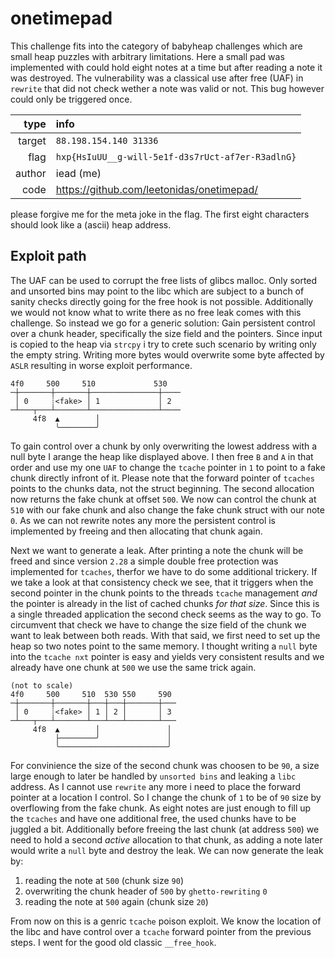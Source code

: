 # onetimepad

This challenge fits into the category of babyheap challenges which are small heap puzzles with arbitrary limitations. Here a small pad was implemented with could hold eight notes at a time but after reading a note it was destroyed. The vulnerability was a classical use after free (UAF) in `rewrite` that did not check wether a note was valid or not. This bug however could only be triggered once.

|type|info|
-:|:-
target | `88.198.154.140 31336`
flag | `hxp{HsIuUU__g-will-5e1f-d3s7rUct-af7er-R3adlnG}`
author | iead (me)
code | https://github.com/leetonidas/onetimepad/

please forgive me for the meta joke in the flag. The first eight characters should look like a (ascii) heap address.

## Exploit path

The UAF can be used to corrupt the free lists of glibcs malloc. Only sorted and unsorted bins may point to the libc which are subject to a bunch of sanity checks directly going for the free hook is not possible. Additionally we would not know what to write there as no free leak comes with this challenge. So instead we go for a generic solution: Gain persistent control over a chunk header, specifically the size field and the pointers. Since input is copied to the heap via `strcpy` i try to crete such scenario by writing only the empty string. Writing more bytes would overwrite some byte affected by `ASLR` resulting in worse exploit performance.

```
4f0     500     510             530
─┼───────┼───────┼───────────────┼────
 │ 0     ┊<fake> │ 1             │ 2
─┴───┬───┴───────┴───────────────┴────
     4f8  ▲        │
          ╰────────╯
```
To gain control over a chunk by only overwriting the lowest address with a null byte I arange the heap like displayed above. I then free `B` and `A` in that order and use my one `UAF` to change the `tcache` pointer in `1` to point to a fake chunk directly infront of it. Please note that the forward pointer of `tcaches` points to the chunks data, not the struct beginning. The second allocation now returns the fake chunk at offset `500`. We now can control the chunk at `510` with our fake chunk and also change the fake chunk struct with our note `0`. As we can not rewrite notes any more the persistent control is implemented by freeing and then allocating that chunk again.

Next we want to generate a leak. After printing a note the chunk will be freed and since version `2.28` a simple double free protection was implemented for `tcaches`, therfor we have to do some additional trickery. If we take a look at that consistency check we see, that it triggers when the second pointer in the chunk points to the threads `tcache` management _and_ the pointer is already in the list of cached chunks _for that size_. Since this is a single threaded application the second check seems as the way to go. To circumvent that check we have to change the size field of the chunk we want to leak between both reads. With that said, we first need to set up the heap so two notes point to the same memory. I thought writing a `null` byte into the `tcache nxt` pointer is easy and yields very consistent results and we already have one chunk at `500` we use the same trick again.
```
(not to scale)
4f0     500     510  530 550     590
─┼───────┼───────┼───┼───┼───────┼───
 │ 0     ┊<fake> │ 1 │ 2 │       │ 3
─┴───┬───┴───────┴───┴───┴───────┴───
     4f8  ▲        │               │
          ├────────╯               │
          ╰────────────────────────╯
```
For convinience the size of the second chunk was choosen to be `90`, a size large enough to later be handled by `unsorted bins` and leaking a `libc` address. As I cannot use `rewrite` any more i need to place the forward pointer at a location I control. So I change the chunk of `1` to be of `90` size by overflowing from the fake chunk. As eight notes are just enough to fill up the `tcaches` and have one additional free, the used chunks have to be juggled a bit. Additionally before freeing the last chunk (at address `500`) we need to hold a second _active_ allocation to that chunk, as adding a note later would write a `null` byte and destroy the leak. We can now generate the leak by:
1. reading the note at `500` (chunk size `90`)
2. overwriting the chunk header of `500` by `ghetto-rewriting` `0`
3. reading the note at `500` again (chunk size `20`)

From now on this is a genric `tcache` poison exploit. We know the location of the libc and have control over a `tcache` forward pointer from the previous steps. I went for the good old classic `__free_hook`.